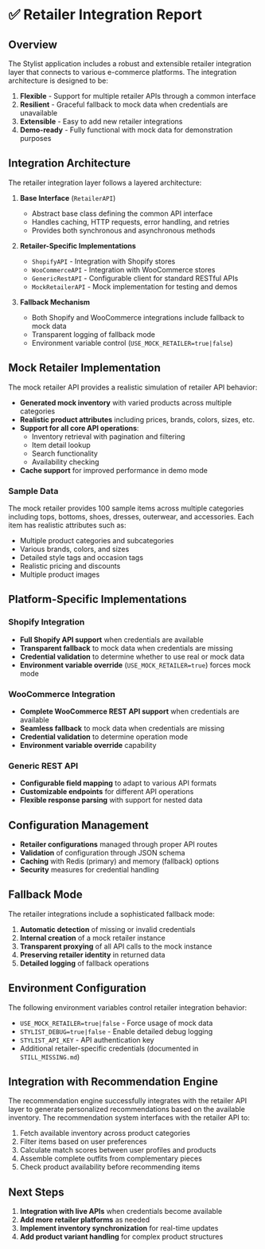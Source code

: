 # ✅ Retailer Integration Report

## Overview

The Stylist application includes a robust and extensible retailer integration layer that connects to various e-commerce platforms. The integration architecture is designed to be:

1. **Flexible** - Support for multiple retailer APIs through a common interface
2. **Resilient** - Graceful fallback to mock data when credentials are unavailable
3. **Extensible** - Easy to add new retailer integrations
4. **Demo-ready** - Fully functional with mock data for demonstration purposes

## Integration Architecture

The retailer integration layer follows a layered architecture:

1. **Base Interface** (`RetailerAPI`)
   - Abstract base class defining the common API interface
   - Handles caching, HTTP requests, error handling, and retries
   - Provides both synchronous and asynchronous methods

2. **Retailer-Specific Implementations**
   - `ShopifyAPI` - Integration with Shopify stores
   - `WooCommerceAPI` - Integration with WooCommerce stores
   - `GenericRestAPI` - Configurable client for standard RESTful APIs
   - `MockRetailerAPI` - Mock implementation for testing and demos

3. **Fallback Mechanism**
   - Both Shopify and WooCommerce integrations include fallback to mock data
   - Transparent logging of fallback mode
   - Environment variable control (`USE_MOCK_RETAILER=true|false`)

## Mock Retailer Implementation

The mock retailer API provides a realistic simulation of retailer API behavior:

- **Generated mock inventory** with varied products across multiple categories
- **Realistic product attributes** including prices, brands, colors, sizes, etc.
- **Support for all core API operations**:
  - Inventory retrieval with pagination and filtering
  - Item detail lookup
  - Search functionality
  - Availability checking
- **Cache support** for improved performance in demo mode

### Sample Data

The mock retailer provides 100 sample items across multiple categories including tops, bottoms, shoes, dresses, outerwear, and accessories. Each item has realistic attributes such as:

- Multiple product categories and subcategories
- Various brands, colors, and sizes
- Detailed style tags and occasion tags
- Realistic pricing and discounts
- Multiple product images

## Platform-Specific Implementations

### Shopify Integration

- **Full Shopify API support** when credentials are available
- **Transparent fallback** to mock data when credentials are missing
- **Credential validation** to determine whether to use real or mock data
- **Environment variable override** (`USE_MOCK_RETAILER=true`) forces mock mode

### WooCommerce Integration

- **Complete WooCommerce REST API support** when credentials are available
- **Seamless fallback** to mock data when credentials are missing
- **Credential validation** to determine operation mode
- **Environment variable override** capability

### Generic REST API

- **Configurable field mapping** to adapt to various API formats
- **Customizable endpoints** for different API operations
- **Flexible response parsing** with support for nested data

## Configuration Management

- **Retailer configurations** managed through proper API routes
- **Validation** of configuration through JSON schema
- **Caching** with Redis (primary) and memory (fallback) options
- **Security** measures for credential handling

## Fallback Mode

The retailer integrations include a sophisticated fallback mode:

1. **Automatic detection** of missing or invalid credentials
2. **Internal creation** of a mock retailer instance
3. **Transparent proxying** of all API calls to the mock instance
4. **Preserving retailer identity** in returned data
5. **Detailed logging** of fallback operations

## Environment Configuration

The following environment variables control retailer integration behavior:

- `USE_MOCK_RETAILER=true|false` - Force usage of mock data
- `STYLIST_DEBUG=true|false` - Enable detailed debug logging
- `STYLIST_API_KEY` - API authentication key
- Additional retailer-specific credentials (documented in `STILL_MISSING.md`)

## Integration with Recommendation Engine

The recommendation engine successfully integrates with the retailer API layer to generate personalized recommendations based on the available inventory. The recommendation system interfaces with the retailer API to:

1. Fetch available inventory across product categories
2. Filter items based on user preferences
3. Calculate match scores between user profiles and products
4. Assemble complete outfits from complementary pieces
5. Check product availability before recommending items

## Next Steps

1. **Integration with live APIs** when credentials become available
2. **Add more retailer platforms** as needed
3. **Implement inventory synchronization** for real-time updates
4. **Add product variant handling** for complex product structures